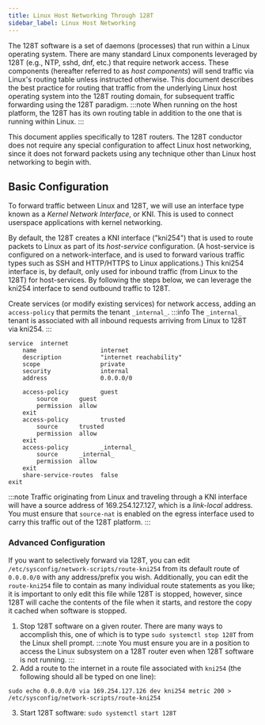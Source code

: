 ```yaml
---
title: Linux Host Networking Through 128T
sidebar_label: Linux Host Networking
---
```

The 128T software is a set of daemons (processes) that run within a Linux operating system. There are many standard Linux components leveraged by 128T (e.g., NTP, sshd, dnf, etc.) that require network access. These components (hereafter referred to as _host components_) will send traffic via Linux's routing table unless instructed otherwise. This document describes the best practice for routing that traffic from the underlying Linux host operating system into the 128T routing domain, for subsequent traffic forwarding using the 128T paradigm.
:::note
When running on the host platform, the 128T has its own routing table in addition to the one that is running within Linux.
:::

This document applies specifically to 128T routers. The 128T conductor does not require any special configuration to affect Linux host networking, since it does not forward packets using any technique other than Linux host networking to begin with.

## Basic Configuration
To forward traffic between Linux and 128T, we will use an interface type known as a _Kernel Network Interface_, or KNI. This is used to connect userspace applications with kernel networking.

By default, the 128T creates a KNI interface ("kni254") that is used to route packets to Linux as part of its _host-service_ configuration. (A host-service is configured on a network-interface, and is used to forward various traffic types such as SSH and HTTP/HTTPS to Linux applications.) This kni254 interface is, by default, only used for inbound traffic (from Linux to the 128T) for host-services. By following the steps below, we can leverage the kni254 interface to send outbound traffic to 128T.

Create services (or modify existing services) for network access, adding an `access-policy` that permits the tenant `_internal_`.
:::info
The `_internal_` tenant is associated with all inbound requests arriving from Linux to 128T via kni254.
:::

```
service  internet
    name                  internet
    description           "internet reachability"
    scope                 private
    security              internal
    address               0.0.0.0/0
       
    access-policy         guest
        source      guest
        permission  allow
    exit
    access-policy         trusted
        source      trusted
        permission  allow
    exit
    access-policy         _internal_
        source      _internal_
        permission  allow
    exit
    share-service-routes  false
exit
```
:::note
Traffic originating from Linux and traveling through a KNI interface will have a source address of 169.254.127.127, which is a _link-local_ address. You must ensure that `source-nat` is enabled on the egress interface used to carry this traffic out of the 128T platform.
:::

### Advanced Configuration
If you want to selectively forward via 128T, you can edit  `/etc/sysconfig/network-scripts/route-kni254` from its default route of  `0.0.0.0/0` with any address/prefix you wish. Additionally, you can edit the `route-kni254` file to contain as many individual route statements as you like; it is important to only edit this file while 128T is stopped, however, since 128T will cache the contents of the file when it starts, and restore the copy it cached when software is stopped.

1. Stop 128T software on a given router. There are many ways to accomplish this, one of which is to type `sudo systemctl stop 128T` from the Linux shell prompt.
:::note
You must ensure you are in a position to access the Linux subsystem on a 128T router even when 128T software is not running.
:::
2. Add a route to the internet in a route file associated with `kni254` (the following should all be typed on one line):
  ```
sudo echo 0.0.0.0/0 via 169.254.127.126 dev kni254 metric 200 > /etc/sysconfig/network-scripts/route-kni254
  ```
3. Start 128T software: `sudo systemctl start 128T`
